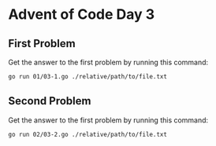 # Advent of Code Day 3

## First Problem

Get the answer to the first problem by running this command:

```bash
go run 01/03-1.go ./relative/path/to/file.txt
```

## Second Problem

Get the answer to the first problem by running this command:

```bash
go run 02/03-2.go ./relative/path/to/file.txt
```
